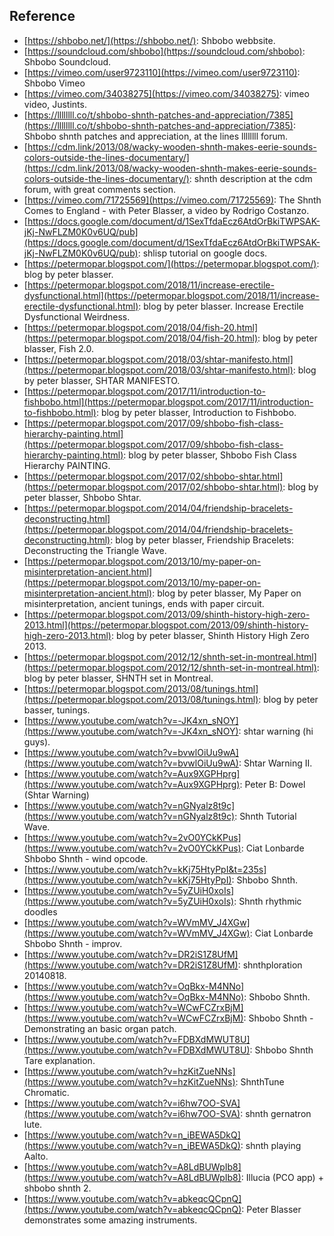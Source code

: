 ## Reference

* [https://shbobo.net/](https://shbobo.net/): Shbobo webbsite.
* [https://soundcloud.com/shbobo](https://soundcloud.com/shbobo): Shbobo Soundcloud.
* [https://vimeo.com/user9723110](https://vimeo.com/user9723110): Shbobo Vimeo
* [https://vimeo.com/34038275](https://vimeo.com/34038275): vimeo video, Justints.
* [https://llllllll.co/t/shbobo-shnth-patches-and-appreciation/7385](https://llllllll.co/t/shbobo-shnth-patches-and-appreciation/7385): Shbobo shnth patches and appreciation, at the lines llllllll forum.
* [https://cdm.link/2013/08/wacky-wooden-shnth-makes-eerie-sounds-colors-outside-the-lines-documentary/](https://cdm.link/2013/08/wacky-wooden-shnth-makes-eerie-sounds-colors-outside-the-lines-documentary/): shnth description at the cdm forum, with great comments section.
* [https://vimeo.com/71725569](https://vimeo.com/71725569): The Shnth Comes to England - with Peter Blasser, a video by Rodrigo Costanzo.
* [https://docs.google.com/document/d/1SexTfdaEcz6AtdOrBkiTWPSAK-jKj-NwFLZM0K0v6UQ/pub](https://docs.google.com/document/d/1SexTfdaEcz6AtdOrBkiTWPSAK-jKj-NwFLZM0K0v6UQ/pub): shlisp tutorial on google docs.
* [https://petermopar.blogspot.com/](https://petermopar.blogspot.com/): blog by peter blasser.
* [https://petermopar.blogspot.com/2018/11/increase-erectile-dysfunctional.html](https://petermopar.blogspot.com/2018/11/increase-erectile-dysfunctional.html): blog by peter blasser. Increase Erectile Dysfunctional Weirdness.
* [https://petermopar.blogspot.com/2018/04/fish-20.html](https://petermopar.blogspot.com/2018/04/fish-20.html): blog by peter blasser, Fish 2.0.
* [https://petermopar.blogspot.com/2018/03/shtar-manifesto.html](https://petermopar.blogspot.com/2018/03/shtar-manifesto.html): blog by peter blasser, SHTAR MANIFESTO.
* [https://petermopar.blogspot.com/2017/11/introduction-to-fishbobo.html](https://petermopar.blogspot.com/2017/11/introduction-to-fishbobo.html): blog by peter blasser,  Introduction to Fishbobo.
* [https://petermopar.blogspot.com/2017/09/shbobo-fish-class-hierarchy-painting.html](https://petermopar.blogspot.com/2017/09/shbobo-fish-class-hierarchy-painting.html): blog by peter blasser, Shbobo Fish Class Hierarchy PAINTING.
* [https://petermopar.blogspot.com/2017/02/shbobo-shtar.html](https://petermopar.blogspot.com/2017/02/shbobo-shtar.html): blog by peter blasser, Shbobo Shtar.
* [https://petermopar.blogspot.com/2014/04/friendship-bracelets-deconstructing.html](https://petermopar.blogspot.com/2014/04/friendship-bracelets-deconstructing.html): blog by peter blasser, Friendship Bracelets: Deconstructing the Triangle Wave.
* [https://petermopar.blogspot.com/2013/10/my-paper-on-misinterpretation-ancient.html](https://petermopar.blogspot.com/2013/10/my-paper-on-misinterpretation-ancient.html): blog by peter blasser, My Paper on misinterpretation, ancient tunings, ends with paper circuit.
* [https://petermopar.blogspot.com/2013/09/shinth-history-high-zero-2013.html](https://petermopar.blogspot.com/2013/09/shinth-history-high-zero-2013.html): blog by peter blasser, Shinth History High Zero 2013.
* [https://petermopar.blogspot.com/2012/12/shnth-set-in-montreal.html](https://petermopar.blogspot.com/2012/12/shnth-set-in-montreal.html): blog by peter blasser, SHNTH set in Montreal.
* [https://petermopar.blogspot.com/2013/08/tunings.html](https://petermopar.blogspot.com/2013/08/tunings.html): blog by peter basser, tunings.
* [https://www.youtube.com/watch?v=-JK4xn_sNOY](https://www.youtube.com/watch?v=-JK4xn_sNOY): shtar warning (hi guys).
* [https://www.youtube.com/watch?v=bvwlOiUu9wA](https://www.youtube.com/watch?v=bvwlOiUu9wA): Shtar Warning II.
* [https://www.youtube.com/watch?v=Aux9XGPHprg](https://www.youtube.com/watch?v=Aux9XGPHprg): Peter B: Dowel (Shtar Warning)
* [https://www.youtube.com/watch?v=nGNyalz8t9c](https://www.youtube.com/watch?v=nGNyalz8t9c): Shnth Tutorial Wave.
* [https://www.youtube.com/watch?v=2vO0YCkKPus](https://www.youtube.com/watch?v=2vO0YCkKPus): Ciat Lonbarde Shbobo Shnth - wind opcode.
* [https://www.youtube.com/watch?v=kKj75HtyPpI&t=235s](https://www.youtube.com/watch?v=kKj75HtyPpI): Shbobo Shnth.
* [https://www.youtube.com/watch?v=5yZUiH0xoIs](https://www.youtube.com/watch?v=5yZUiH0xoIs): Shnth rhythmic doodles
* [https://www.youtube.com/watch?v=WVmMV_J4XGw](https://www.youtube.com/watch?v=WVmMV_J4XGw): Ciat Lonbarde Shbobo Shnth - improv.
* [https://www.youtube.com/watch?v=DR2iS1Z8UfM](https://www.youtube.com/watch?v=DR2iS1Z8UfM): shnthploration 20140818. 
* [https://www.youtube.com/watch?v=OqBkx-M4NNo](https://www.youtube.com/watch?v=OqBkx-M4NNo): Shbobo Shnth.
* [https://www.youtube.com/watch?v=WCwFCZrxBjM](https://www.youtube.com/watch?v=WCwFCZrxBjM): Shbobo Shnth - Demonstrating an basic organ patch.
* [https://www.youtube.com/watch?v=FDBXdMWUT8U](https://www.youtube.com/watch?v=FDBXdMWUT8U): Shbobo Shnth Tare explanation.
* [https://www.youtube.com/watch?v=hzKitZueNNs](https://www.youtube.com/watch?v=hzKitZueNNs): ShnthTune Chromatic.
* [https://www.youtube.com/watch?v=i6hw7OO-SVA](https://www.youtube.com/watch?v=i6hw7OO-SVA): shnth gernatron lute.
* [https://www.youtube.com/watch?v=n_iBEWA5DkQ](https://www.youtube.com/watch?v=n_iBEWA5DkQ): shnth playing Aalto. 
* [https://www.youtube.com/watch?v=A8LdBUWpIb8](https://www.youtube.com/watch?v=A8LdBUWpIb8): Illucia (PCO app) + shbobo shnth 2.
* [https://www.youtube.com/watch?v=abkeqcQCpnQ](https://www.youtube.com/watch?v=abkeqcQCpnQ): Peter Blasser demonstrates some amazing instruments.
